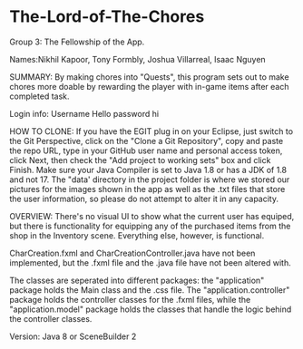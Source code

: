 # The-Lord-of-The-Chores
Group 3: The Fellowship of the App.

Names:Nikhil Kapoor, Tony Formbly, Joshua Villarreal, Isaac Nguyen

SUMMARY:
By making chores into "Quests", this program sets out to make chores more doable by rewarding the player with in-game items after each completed task.

Login info: Username Hello password hi

HOW TO CLONE:
If you have the EGIT plug in on your Eclipse, just switch to the Git Perspective, click on the "Clone a Git Repository", copy and paste the repo URL, type in your GitHub user name and personal access token, click Next, then check the "Add project to working sets" box and click Finish. Make sure your Java Compiler is set to Java 1.8 or has a JDK of 1.8 and not 17. The "data' directory in the project folder is where we stored our pictures for the images shown in the app as well as the .txt files that store the user information, so please do not attempt to alter it in any capacity.

OVERVIEW:
There's no visual UI to show what the current user has equiped, but there is functionality for equipping any of the purchased items from the shop in the Inventory scene. Everything else, however, is functional.

CharCreation.fxml and CharCreationController.java have not been implemented, but the .fxml file and the .java file have not been altered with.

The classes are seperated into different packages: the "application" package holds the Main class and the .css file. The "application.controller" package holds the controller classes for the .fxml files, while the "application.model" package holds the classes that handle the logic behind the controller classes.

Version: Java 8 or SceneBuilder 2
